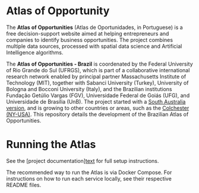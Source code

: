 # Atlas of Opportunity

The **Atlas of Opportunities** (Atlas de Oportunidades, in Portuguese) is a free decision-support website aimed at helping entrepreneurs and companies to identify business opportunities. The project combines multiple data sources, processed with spatial data science and Artificial Intelligence algorithms. 

The **Atlas of Opportunities - Brazil** is coordenated by the Federal University of Rio Grande do Sul (UFRGS), which is part of a collaborative international research network enabled by principal partner Massachusetts Institute of Technology (MIT), together with Sabanci University (Turkey), University of Bologna and Bocconi University (Italy), and the Brazilian institutions Fundação Getúlio Vargas (FGV), Universidade Federal de Goiás (UFG), and Universidade de Brasília (UnB). The project started with a [South Australia version](https://github.com/CxSci/SA-dashboard), and is growing to other countries or areas, such as the [Colchester (NY-USA)](https://mtb.mit.edu/explore/rochester#map=9.6/43.1556/-77.685). This repository details the development of the Brazilian Atlas of Opportunities.


# Running the Atlas

See the [project documentation][text](https://gitlab.com/andredemori/atlas-of-opportunity/-/tree/main/docs) for full setup instructions.

The recommended way to run the Atlas is via Docker Compose. For instructions on how to run each service locally, see their respective README files.

